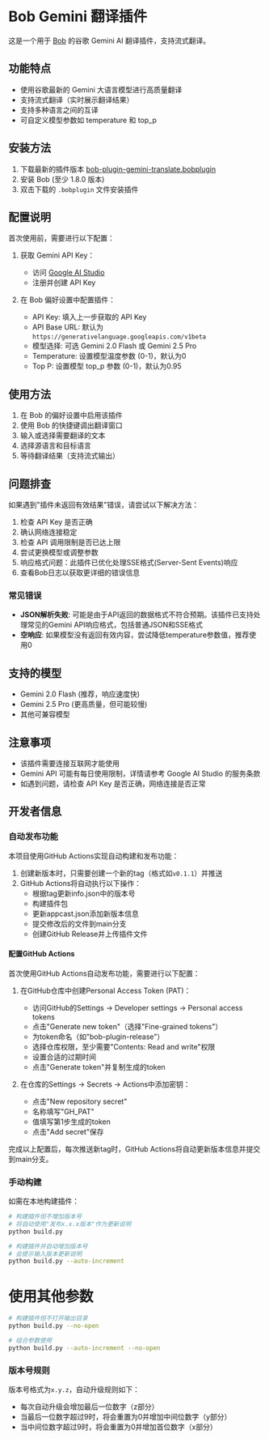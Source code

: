 # Bob Gemini 翻译插件

这是一个用于 [Bob](https://bobtranslate.com/) 的谷歌 Gemini AI 翻译插件，支持流式翻译。

## 功能特点

- 使用谷歌最新的 Gemini 大语言模型进行高质量翻译
- 支持流式翻译（实时展示翻译结果）
- 支持多种语言之间的互译
- 可自定义模型参数如 temperature 和 top_p

## 安装方法

1. 下载最新的插件版本 [bob-plugin-gemini-translate.bobplugin](https://github.com/coulsontl/bob-plugin-gemini-translate/releases)
2. 安装 Bob (至少 1.8.0 版本)
3. 双击下载的 `.bobplugin` 文件安装插件

## 配置说明

首次使用前，需要进行以下配置：

1. 获取 Gemini API Key：
   - 访问 [Google AI Studio](https://ai.google.dev/)
   - 注册并创建 API Key

2. 在 Bob 偏好设置中配置插件：
   - API Key: 填入上一步获取的 API Key
   - API Base URL: 默认为 `https://generativelanguage.googleapis.com/v1beta`
   - 模型选择: 可选 Gemini 2.0 Flash 或 Gemini 2.5 Pro
   - Temperature: 设置模型温度参数 (0-1)，默认为0
   - Top P: 设置模型 top_p 参数 (0-1)，默认为0.95

## 使用方法

1. 在 Bob 的偏好设置中启用该插件
2. 使用 Bob 的快捷键调出翻译窗口
3. 输入或选择需要翻译的文本
4. 选择源语言和目标语言
5. 等待翻译结果（支持流式输出）

## 问题排查

如果遇到"插件未返回有效结果"错误，请尝试以下解决方法：

1. 检查 API Key 是否正确
2. 确认网络连接稳定
3. 检查 API 调用限制是否已达上限
4. 尝试更换模型或调整参数
5. 响应格式问题：此插件已优化处理SSE格式(Server-Sent Events)响应
6. 查看Bob日志以获取更详细的错误信息

### 常见错误
- **JSON解析失败**: 可能是由于API返回的数据格式不符合预期。该插件已支持处理常见的Gemini API响应格式，包括普通JSON和SSE格式
- **空响应**: 如果模型没有返回有效内容，尝试降低temperature参数值，推荐使用0

## 支持的模型

- Gemini 2.0 Flash (推荐，响应速度快)
- Gemini 2.5 Pro (更高质量，但可能较慢)
- 其他可兼容模型

## 注意事项

- 该插件需要连接互联网才能使用
- Gemini API 可能有每日使用限制，详情请参考 Google AI Studio 的服务条款
- 如遇到问题，请检查 API Key 是否正确，网络连接是否正常 

## 开发者信息

### 自动发布功能

本项目使用GitHub Actions实现自动构建和发布功能：

1. 创建新版本时，只需要创建一个新的tag（格式如`v0.1.1`）并推送
2. GitHub Actions将自动执行以下操作：
   - 根据tag更新info.json中的版本号
   - 构建插件包
   - 更新appcast.json添加新版本信息
   - 提交修改后的文件到main分支
   - 创建GitHub Release并上传插件文件

#### 配置GitHub Actions

首次使用GitHub Actions自动发布功能，需要进行以下配置：

1. 在GitHub仓库中创建Personal Access Token (PAT)：
   - 访问GitHub的Settings -> Developer settings -> Personal access tokens
   - 点击"Generate new token"（选择"Fine-grained tokens"）
   - 为token命名（如"bob-plugin-release"）
   - 选择仓库权限，至少需要"Contents: Read and write"权限
   - 设置合适的过期时间
   - 点击"Generate token"并复制生成的token

2. 在仓库的Settings -> Secrets -> Actions中添加密钥：
   - 点击"New repository secret"
   - 名称填写"GH_PAT"
   - 值填写第1步生成的token
   - 点击"Add secret"保存

完成以上配置后，每次推送新tag时，GitHub Actions将自动更新版本信息并提交到main分支。

### 手动构建

如需在本地构建插件：

```bash
# 构建插件但不增加版本号
# 将自动使用"发布x.x.x版本"作为更新说明
python build.py

# 构建插件并自动增加版本号
# 会提示输入版本更新说明
python build.py --auto-increment
```

# 使用其他参数
```bash
# 构建插件但不打开输出目录
python build.py --no-open

# 组合参数使用
python build.py --auto-increment --no-open
```

### 版本号规则

版本号格式为`x.y.z`，自动升级规则如下：
- 每次自动升级会增加最后一位数字（z部分）
- 当最后一位数字超过9时，将会重置为0并增加中间位数字（y部分）
- 当中间位数字超过9时，将会重置为0并增加首位数字（x部分） 
